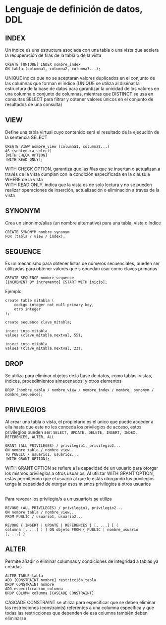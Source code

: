 # Lenguaje de definición de datos, DDL

## INDEX
Un índice es una estructura asociada con una tabla o una vista que acelera la recuperación de filas de la tabla o de la vista <br>
```
CREATE [UNIQUE] INDEX nombre_index
ON tabla (columna1, columna2, columna3...);
```
UNIQUE indica que no se aceptarán valores duplicados en el conjunto de las columnas que forman el índice (UNIQUE se utiliza al diseñar la estructura de la base de datos para garantizar la unicidad de los valores en una columna o conjunto de columnas, mientras que DISTINCT se usa en consultas SELECT para filtrar y obtener valores únicos en el conjunto de resultados de una consulta) <br>

## VIEW
Define una tabla virtual cuyo contenido será el resultado de la ejecución de la sentencia SELECT <br>
```
CREATE VIEW nombre_view (columna1, columna2...)
AS (sentencia_select)
[WITH CHECK OPTION]
[WITH READ ONLY];
```
WITH CHECK OPTION, garantiza que las filas que se insertan o actualizan a través de la vista cumplan con la condición especificada en la cláusula WHERE de la vista <br>
WITH READ ONLY, indica que la vista es de solo lectura y no se pueden realizar operaciones de inserción, actualización o eliminación a través de la vista <br>

## SYNONYM
Crea un sinónimo/alias (un nombre alternativo) para una tabla, vista o índice <br>
```
CREATE SYNONYM nombre_synonym
FOR (tabla / view / index);
```

## SEQUENCE
Es un mecanismo para obtener listas de números secuenciales, pueden ser utilizadas para obtener valores que s epuedan usar como claves primarias <br>
```
CREATE SEQUENCE nombre_sequence
[INCREMENT BY incremento] [START WITH inicio];
```
Ejemplo:
```
create table mitabla (
    codigo integer not null primary key,
    otro integer
);

create sequence clave_mitabla;

insert into mitabla
values (clave_mitabla.nextval, 55);

insert into mitabla
values (clave_mitabla.nextval, 23);
```

## DROP
Se utiliza para eliminar objetos de la base de datos, como tablas, vistas, índices, procedimientos almacenados, y otros elementos
```
DROP (nombre_tabla / nombre_view / nombre_index / nombre_ synonym / nombre_sequence);
```

## PRIVILEGIOS
Al crear una tabla o vista, el propietario es el único que puede acceder a ella hasta que este no les conceda los privilegios de acceso, estos privilegios pueden ser: ```SELECT, UPDATE, DELETE, INSERT, INDEX, REFERENCES, ALTER, ALL```
```
GRANT (ALL PRIVILEGES) / privilegio1, privilegio2...
ON nombre_tabla / nombre_view...
TO PUBLIC / usuario1, usuario2...
[WITH GRANT OPTION];
```
WITH GRANT OPTION se refiere a la capacidad de un usuario para otorgar los mismos privilegios a otros usuarios. Al utilizar WITH GRANT OPTION, estás permitiendo que el usuario al que le estás otorgando los privilegios tenga la capacidad de otorgar esos mismos privilegios a otros usuarios <br><br>

Para revocar los privilegio/s a un usuario/s se utiliza
```
REVOKE (ALL PRIVILEGES) / privilegio1, privilegio2...
ON nombre_tabla / nombre_view... 
FROM PUBLIC / usuario1, usuario2...

REVOKE { INSERT | UPDATE | REFERENCES } [, ...] [ (
columna [, ...] ) ] ON objeto FROM { PUBLIC | nombre_usuario
[, ...] }
```

## ALTER
Permite añadir o eliminar columnas y condiciones de integridad a tablas ya creadas
```
ALTER TABLE tabla
ADD [CONSTRAINT nombre] restricción_tabla
DROP CONSTRAINT nombre
ADD especificación_columna
DROP COLUMN columna [CASCADE CONSTRAINT] 
```
CASCADE CONSTRAINT se utiliza para especificar que se deben eliminar las restricciones (constraints) referentes a una columna específica y que todas las restricciones que dependen de esa columna también deben eliminarse
